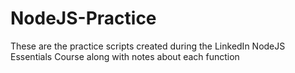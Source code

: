 # NodeJS-Practice
These are the practice scripts created during the LinkedIn NodeJS Essentials Course along with notes about each function
